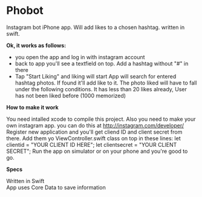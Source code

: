 # Phobot
Instagram bot iPhone app. Will add likes to a chosen hashtag. written in swift.

<b>Ok, it works as follows:</b>
- you open the app and log in with instagram account
- back to app you'll see a textfield on top. Add a hashtag without "#" in there
- Tap "Start Liking" and liking will start
App will search for entered hashtag photos. If found it'll add like to it. 
The photo liked will have to fall under the following conditions.
It has less than 20 likes already, User has not been liked before (1000 memorized)

<b>How to make it work</b>

You need intalled xcode to compile this project.
Also you need to make your own instagram app. you can do this at
http://instagram.com/developer/
Register new application and you'll get cliend ID and client secret from there. Add them yo ViewController.swift class on top in these lines:
let clientid = "YOUR CLIENT ID HERE";
let clientsecret = "YOUR CLIENT SECRET";
Run the app on simulator or on your phone and you're good to go.

<b>Specs</b>

Written in Swift
<br>App uses Core Data to save information

